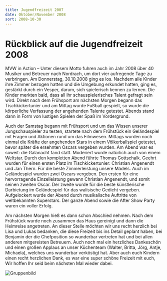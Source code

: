 ```yaml
---
title: Jugendfreizeit 2007
date: Oktober/November 2008
sort: 2008-10-30
---
```


Rückblick auf die Jugendfreizeit 2008
=====================================

MVW in Action – Unter diesem Motto fuhren auch im Jahr 2008 über 40 Musiker und Betreuer nach Nordrach, um dort vier aufregende Tage zu verbringen. Am Donnerstag, 30.10.2008 ging es los. Nachdem alle Kinder ihre Zimmer bezogen hatten und die Umgebung erkundet hatten, ging es, gestärkt durch ein Vesper, darum, sich spielerisch kennen zu lernen. Die Kinder merkten bald, dass all ihr schauspielerisches Talent gefragt sein wird. Direkt nach dem Frühsport am nächsten Morgen begann das Tischkickertunier und am Mittag wurde Fußball gespielt, so wurde die körperliche Verfassung der angehenden Talente getestet. Abends stand dann in Form von lustigen Spielen der Spaß im Vordergrund. 

Auch der Samstag begann mit Frühsport und um das Wissen unserer Jungschauspieler zu testen, startete nach dem Frühstück ein Geländespiel mit Fragen und Aktionen rund um das Filmwesen. Mittags wurden noch einmal die Kräfte der angehenden Stars in einem Völkerballspiel getestet, bevor später die ersehnten Oscars vergeben wurden. Am Abend war es soweit: die Galanacht fand statt. Moderiert wurde natürlich auch von einem Weltstar. Durch den kompletten Abend führte Thomas Gottschalk. Geehrt wurden für einen ersten Platz im Tischkickertunier: Christian Angenendt und Jan Thern. Für die beste Zimmerleistung unsere Mädels. Auch im Geländespiel wurden zwei Oscars vergeben. Den ersten für eine hervorragende Einzelleistung gewann Christian Angenendt, und somit seinen zweiten Oscar. Der zweite wurde für die beste künstlerische Darbietung im Geländespiel für das walisische Gedicht vergeben. Aufgelockert wurde der Abend durch musikalische Auftritte von weltbekannten Superstars. Der ganze Abend sowie die After Show Party waren ein voller Erfolg. 

Am nächsten Morgen hieß es dann schon Abschied nehmen. Nach dem Frühstück wurde noch zusammen das Haus gereinigt und dann die Heimreise angetreten. An dieser Stelle möchten wir uns recht herzlich bei Lisa und Lukas bedanken, die diese Freizeit bis ins Detail geplant haben, bei Benjamin der die Chefposition so wunderbar vertreten hat und bei allen anderen mitgereisten Betreuern. Auch noch mal ein herzliches Dankeschön und einen großen Applaus an unser Küchenteam (Walter, Britta, Jörg, Antje, Michaela), welches uns wunderbar verköstigt hat. Aber  auch euch Kindern einen recht herzlichen Dank, es war eine super schöne Freizeit mit euch, Wir hoffen Ihr seid beim nächsten Mal wieder dabei.

![Gruppenbild](/images/rueckblick/freizeit08.jpg)
